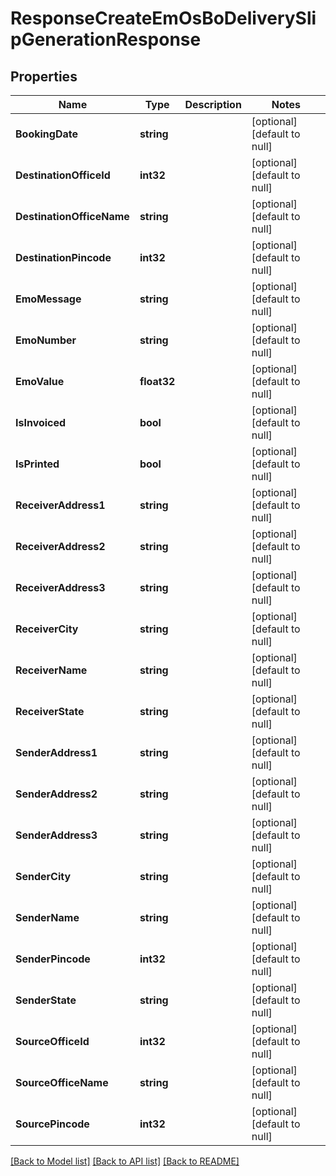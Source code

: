 # ResponseCreateEmOsBoDeliverySlipGenerationResponse

## Properties
Name | Type | Description | Notes
------------ | ------------- | ------------- | -------------
**BookingDate** | **string** |  | [optional] [default to null]
**DestinationOfficeId** | **int32** |  | [optional] [default to null]
**DestinationOfficeName** | **string** |  | [optional] [default to null]
**DestinationPincode** | **int32** |  | [optional] [default to null]
**EmoMessage** | **string** |  | [optional] [default to null]
**EmoNumber** | **string** |  | [optional] [default to null]
**EmoValue** | **float32** |  | [optional] [default to null]
**IsInvoiced** | **bool** |  | [optional] [default to null]
**IsPrinted** | **bool** |  | [optional] [default to null]
**ReceiverAddress1** | **string** |  | [optional] [default to null]
**ReceiverAddress2** | **string** |  | [optional] [default to null]
**ReceiverAddress3** | **string** |  | [optional] [default to null]
**ReceiverCity** | **string** |  | [optional] [default to null]
**ReceiverName** | **string** |  | [optional] [default to null]
**ReceiverState** | **string** |  | [optional] [default to null]
**SenderAddress1** | **string** |  | [optional] [default to null]
**SenderAddress2** | **string** |  | [optional] [default to null]
**SenderAddress3** | **string** |  | [optional] [default to null]
**SenderCity** | **string** |  | [optional] [default to null]
**SenderName** | **string** |  | [optional] [default to null]
**SenderPincode** | **int32** |  | [optional] [default to null]
**SenderState** | **string** |  | [optional] [default to null]
**SourceOfficeId** | **int32** |  | [optional] [default to null]
**SourceOfficeName** | **string** |  | [optional] [default to null]
**SourcePincode** | **int32** |  | [optional] [default to null]

[[Back to Model list]](../README.md#documentation-for-models) [[Back to API list]](../README.md#documentation-for-api-endpoints) [[Back to README]](../README.md)


